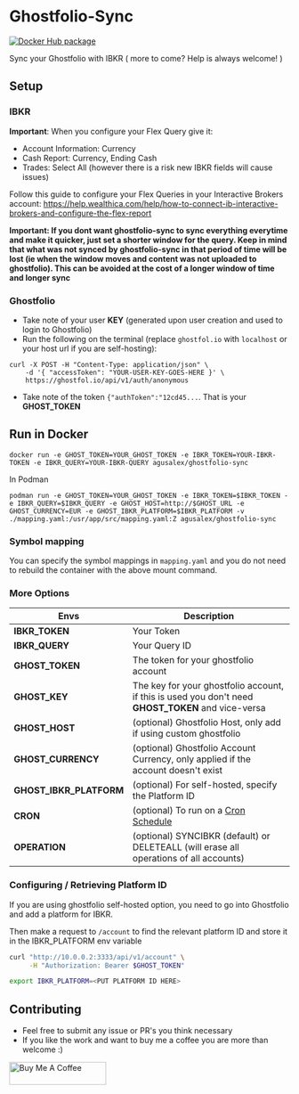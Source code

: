 # Ghostfolio-Sync

[![Docker Hub package][dockerhub-badge]][dockerhub-link]

[dockerhub-badge]: https://img.shields.io/badge/images%20on-Docker%20Hub-blue.svg
[dockerhub-link]: https://hub.docker.com/repository/docker/agusalex/ghostfolio-sync "Docker Hub Image"

Sync your Ghostfolio with IBKR 
( more to come? Help is always welcome! )

## Setup

### IBKR
**Important**:  When you configure your Flex Query give it:
* Account Information: Currency
* Cash Report: Currency, Ending Cash
* Trades: Select All (however there is a risk new IBKR fields will cause issues)

Follow this guide to configure your Flex Queries in your Interactive Brokers account:
https://help.wealthica.com/help/how-to-connect-ib-interactive-brokers-and-configure-the-flex-report



**Important: If you dont want ghostfolio-sync to sync everything everytime and make it quicker, just set a shorter window for the query. Keep in mind that what was not synced by ghostfolio-sync in that period of time will be lost (ie when the window moves and content was not uploaded to ghostfolio). This can be avoided at the cost of a longer window of time and longer sync**

### Ghostfolio
* Take note of your user **KEY** (generated upon user creation and used to login to Ghostfolio)
* Run the following on the terminal (replace `ghostfol.io` with `localhost` or your host url if you are self-hosting):

```
curl -X POST -H "Content-Type: application/json" \
	-d '{ "accessToken": "YOUR-USER-KEY-GOES-HERE }' \    
	https://ghostfol.io/api/v1/auth/anonymous
```

* Take note of the token `{"authToken":"12cd45...`. That is your **GHOST_TOKEN**

## Run in Docker

```docker run -e GHOST_TOKEN=YOUR_GHOST_TOKEN -e IBKR_TOKEN=YOUR-IBKR-TOKEN -e IBKR_QUERY=YOUR-IBKR-QUERY agusalex/ghostfolio-sync```

In Podman

```podman run -e GHOST_TOKEN=YOUR_GHOST_TOKEN -e IBKR_TOKEN=$IBKR_TOKEN -e IBKR_QUERY=$IBKR_QUERY -e GHOST_HOST=http://$GHOST_URL -e GHOST_CURRENCY=EUR -e GHOST_IBKR_PLATFORM=$IBKR_PLATFORM -v ./mapping.yaml:/usr/app/src/mapping.yaml:Z agusalex/ghostfolio-sync```

### Symbol mapping

You can specify the symbol mappings in `mapping.yaml` and you do not need to rebuild the container with the above mount command.

### More Options
| Envs |Description  |
|--|--|
|**IBKR_TOKEN**  | Your Token  |
|**IBKR_QUERY**  | Your Query ID |
|**GHOST_TOKEN**  | The token for your ghostfolio account |
|**GHOST_KEY**  | The key for your ghostfolio account, if this is used you don't need **GHOST_TOKEN** and vice-versa |
|**GHOST_HOST**  | (optional) Ghostfolio Host, only add if using custom ghostfolio |
|**GHOST_CURRENCY**  | (optional) Ghostfolio Account Currency, only applied if the account doesn't exist |
|**GHOST_IBKR_PLATFORM** | (optional) For self-hosted, specify the Platform ID |
|**CRON**  | (optional) To run on a [Cron Schedule](https://crontab.guru/) |
|**OPERATION** | (optional) SYNCIBKR (default) or DELETEALL (will erase all operations of all accounts) |

### Configuring / Retrieving Platform ID

If you are using ghostfolio self-hosted option, you need to go into Ghostfolio and add a platform for IBKR.

Then make a request to `/account` to find the relevant platform ID and store it in the IBKR_PLATFORM env variable

```bash
curl "http://10.0.0.2:3333/api/v1/account" \
     -H "Authorization: Bearer $GHOST_TOKEN"

export IBKR_PLATFORM=<PUT PLATFORM ID HERE>
```

## Contributing

* Feel free to submit any issue or PR's you think necessary
* If you like the work and want to buy me a coffee you are more than welcome :)

<a href="https://www.buymeacoffee.com/YiQkYsghUQ" target="_blank"><img src="https://cdn.buymeacoffee.com/buttons/default-orange.png" alt="Buy Me A Coffee" height="41" width="174"></a>
